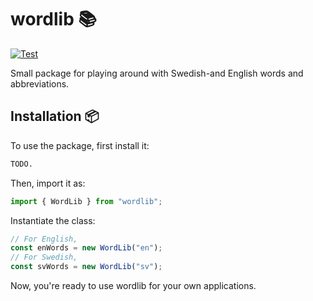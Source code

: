 # wordlib 📚
[![Test](https://github.com/arvidbt/wordlib/actions/workflows/test.yml/badge.svg)](https://github.com/arvidbt/wordlib/actions/workflows/test.yml/badge.svg)



Small package for playing around with Swedish-and English words and abbreviations.

## Installation 📦
To use the package, first install it:
```bash
TODO.
```
Then, import it as:
```javascript
import { WordLib } from "wordlib";
```
Instantiate the class:
```javascript
// For English,
const enWords = new WordLib("en");
// For Swedish,
const svWords = new WordLib("sv");
```
Now, you're ready to use wordlib for your own applications.